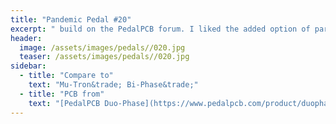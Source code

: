 ```yaml
---
title: "Pandemic Pedal #20"
excerpt: " build on the PedalPCB forum. I liked the added option of paralell/series that he did so I added that to mine. This was a fun and challenging build. I believe I also labeled it horribly wrong. I like my elephant on this one."
header:
  image: /assets/images/pedals//020.jpg
  teaser: /assets/images/pedals//020.jpg
sidebar:
  - title: "Compare to"
    text: "Mu-Tron&trade; Bi-Phase&trade;"
  - title: "PCB from"
    text: "[PedalPCB Duo-Phase](https://www.pedalpcb.com/product/duophase/)"
---
```


